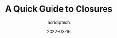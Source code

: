 ---
author: adridiptech
date: 2022-03-16
draft: true
publisher: thepracticaldev
tags:
  - javascript
target_url: https://dev.to/am20dipi/a-quick-guide-to-closures-2o0
title: A Quick Guide to Closures
---